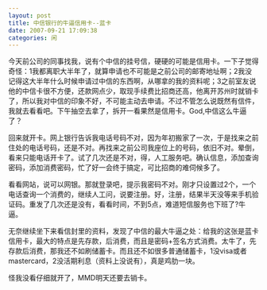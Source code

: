 ```yaml
---
layout: post
title: 中信银行的牛逼信用卡--蓝卡
date: 2007-09-21 17:09:38
categories: 闲
---
```

今天前公司的同事找我，说有个中信的挂号信，硬硬的可能是信用卡。一下子觉得奇怪：1我都离职大半年了，就算申请也不可能是之前公司的邮寄地址啊；2我没记得这大半年什么时候申请过中信的东西啊，从哪拿的我的资料呢；3之前室友说他的中信卡很不方便，还款网点少，取现手续费比招商还高，他离开苏州时就销卡了，所以我对中信的印象不好，不可能主动去申请。不过不管怎么说既然有信件，我就去看看吧。下午抽空去拿了，拆开一看果然是信用卡。God,中信这么牛逼了？

回来就开卡。网上银行告诉我电话号码不对，因为年初搬家了一次，于是找来之前住处的电话号码，还是不对。再找来之前公司我座位上的号码，依旧不对。晕倒，看来只能电话开卡了。试了几次还是不对，得，人工服务吧。确认信息，添加查询密码，添加消费密码，忙了好一会终于搞定，可比招商的难伺候多了。

看看网站，说可以网银。那就登录吧，提示我密码不对。刚才只设置过2个，一个电话查询一个消费的，继续人工问，说要注册。好，注册，结果半天没等来手机验证码。重发了几次还是没有，看看时间，不到5点，难道短信服务也下班了?牛逼。

无奈继续坐下来看信封里的资料，发现了中信的最大牛逼之处：给我的这张是蓝卡信用卡，最大的特点是先存款，后消费，而且是密码+签名方式消费。太牛了，先存款后消费，那我还不如刷储蓄卡。而且还不如很多普通储蓄卡，1没visa或者mastercard，2没活期利息（资料上没说有），真是鸡肋一块。

怪我没看仔细就开了，MMD明天还要去销卡。